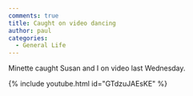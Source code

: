 ```yaml
---
comments: true
title: Caught on video dancing
author: paul
categories:
  - General Life
---
```

Minette caught Susan and I on video last Wednesday.

{% include youtube.html id="GTdzuJAEsKE" %}